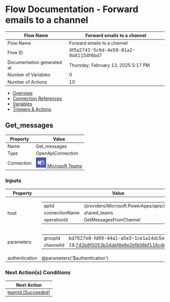 ﻿# Flow Documentation \- Forward emails to a channel

| Flow Name                  | Forward emails to a channel              |
| -------------------------- | ---------------------------------------- |
| Flow Name                  | Forward emails to a channel              |
| Flow ID                    | 4f5a2741\-5c9d\-4e58\-81a2\-9d41154f6bd7 |
| Documentation generated at | Thursday, February 13, 2025 5:17 PM      |
| Number of Variables        | 0                                        |
| Number of Actions          | 10                                       |

- [Overview](../index-Forward-emails-to-a-channel(4f5a2741-5c9d-4e58-81a2-9d41154f6bd7).md)
- [Connection References](../connections-Forward-emails-to-a-channel(4f5a2741-5c9d-4e58-81a2-9d41154f6bd7).md)
- [Variables](../variables-Forward-emails-to-a-channel(4f5a2741-5c9d-4e58-81a2-9d41154f6bd7).md)
- [Triggers & Actions](../triggersactions-Forward-emails-to-a-channel(4f5a2741-5c9d-4e58-81a2-9d41154f6bd7).md)

## Get\_messages

| Property   | Value                                                                                   |
| ---------- | --------------------------------------------------------------------------------------- |
| Name       | Get\_messages                                                                           |
| Type       | OpenApiConnection                                                                       |
| Connection | [![teams](../teams32.png) Microsoft Teams](https://docs.microsoft.com/connectors/teams) |

### Inputs

| Property       | Value                                                                                                                                                                                                            |
| -------------- | ---------------------------------------------------------------------------------------------------------------------------------------------------------------------------------------------------------------- |
| host           | <table><tr><td>apiId</td><td>/providers/Microsoft.PowerApps/apis/shared_teams</td></tr><tr><td>connectionName</td><td>shared_teams</td></tr><tr><td>operationId</td><td>GetMessagesFromChannel</td></tr></table> |
| parameters     | <table><tr><td>groupId</td><td>bd7627e8-fd69-44a1-a5e3-1ce1a14dc5e9</td></tr><tr><td>channelId</td><td>19:742b8f5053b24def8e9e2bfb06bf116c@thread.tacv2</td></tr></table>                                        |
| authentication | @parameters('$authentication')                                                                                                                                                                                   |

### Next Action(s) Conditions

| Next Action                                                                                         |
| --------------------------------------------------------------------------------------------------- |
| [teamId \[Succeeded\]](teamId-Forward-emails-to-a-channel(4f5a2741-5c9d-4e58-81a2-9d41154f6bd7).md) |
